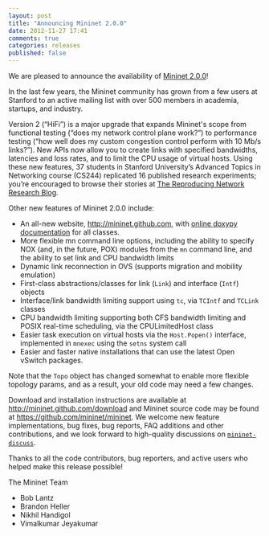 ```yaml
---
layout: post
title: "Announcing Mininet 2.0.0"
date: 2012-11-27 17:41
comments: true
categories: releases
published: false
---
```


We are pleased to announce the availability of [Mininet 2.0.0](/download)!

In the last few years, the Mininet community has grown from a few users at Stanford to an active mailing list with over 500 members in academia, startups, and industry.

Version 2 (“HiFi”) is a major upgrade that expands Mininet's scope from functional testing (“does my network control plane work?”) to performance testing (“how well does my custom congestion control perform with 10 Mb/s links?”).  New APIs now allow you to create links with specified bandwidths, latencies and loss rates, and to limit the CPU usage of virtual hosts. Using these new features, 37 students in Stanford University’s Advanced Topics in Networking course (CS244) replicated 16 published research experiments; you’re encouraged to browse their stories at [The Reproducing Network Research Blog](http://reproducingnetworkresearch.wordpress.com/).

Other new features of Mininet 2.0.0 include:

*  An all-new website, <http://mininet.github.com>, with [online doxypy documentation](/api) for all classes.
*  More flexible mn command line options, including the ability to specify NOX (and, in the future, POX) modules from the `mn` command line, and the ability to set link and CPU bandwidth limits
*  Dynamic link reconnection in OVS (supports migration and mobility emulation)
*  First-class abstractions/classes for link (`Link`) and interface (`Intf`) objects
*  Interface/link bandwidth limiting support using `tc`, via `TCIntf` and `TCLink` classes
*  CPU bandwidth limiting supporting both CFS bandwidth limiting and POSIX real-time scheduling, via the CPULimitedHost class
*  Easier task execution on virtual hosts via the `Host.Popen()` interface, implemented in `mnexec` using the `setns` system call
*  Easier and faster native installations that can use the latest Open vSwitch packages.

Note that the `Topo` object has changed somewhat to enable more flexible topology params, and as a result, your old code may need a few changes.

Download and installation instructions are available at <http://mininet.github.com/download> and Mininet source code may be found at <https://github.com/mininet/mininet>. We welcome new feature implementations, bug fixes, bug reports, FAQ additions and other contributions, and we look forward to high-quality discussions on [`mininet-discuss`](https://mailman.stanford.edu/mailman/listinfo/mininet-discuss).

Thanks to all the code contributors, bug reporters, and active users who helped make this release possible!

The Mininet Team

*  Bob Lantz
*  Brandon Heller
*  Nikhil Handigol
*  Vimalkumar Jeyakumar
